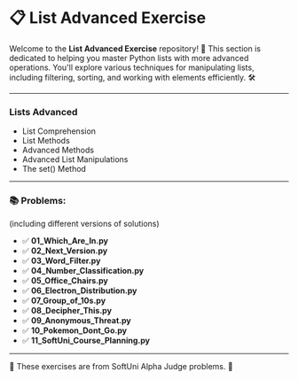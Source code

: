# 📋 List Advanced Exercise

Welcome to the **List Advanced Exercise** repository! 🚀
This section is dedicated to helping you master Python lists with more advanced operations. You'll explore various techniques for manipulating lists, including filtering, sorting, and working with elements efficiently. 🛠️

---

### Lists Advanced
- List Comprehension
- List Methods
- Advanced Methods
- Advanced List Manipulations
- The set() Method

---

### 📚 Problems:
(including different versions of solutions)

- ✅ **01_Which_Are_In.py**
- ✅ **02_Next_Version.py**
- ✅ **03_Word_Filter.py**
- ✅ **04_Number_Classification.py**
- ✅ **05_Office_Chairs.py**
- ✅ **06_Electron_Distribution.py**
- ✅ **07_Group_of_10s.py**
- ✅ **08_Decipher_This.py**
- ✅ **09_Anonymous_Threat.py**
- ✅ **10_Pokemon_Dont_Go.py**
- ✅ **11_SoftUni_Course_Planning.py**

---

🚀 These exercises are from SoftUni Alpha Judge problems. 👋


